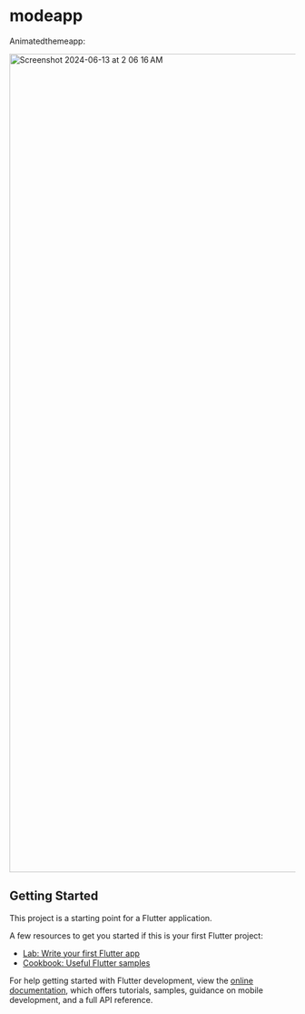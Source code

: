 # modeapp

Animatedthemeapp:

<img width="1440" alt="Screenshot 2024-06-13 at 2 06 16 AM" src="https://github.com/Arham9125/animatedthemeapp/assets/90573710/6ac5e65d-c7b9-4d84-886a-d6ad8e5b287f">


## Getting Started

This project is a starting point for a Flutter application.

A few resources to get you started if this is your first Flutter project:

- [Lab: Write your first Flutter app](https://docs.flutter.dev/get-started/codelab)
- [Cookbook: Useful Flutter samples](https://docs.flutter.dev/cookbook)

For help getting started with Flutter development, view the
[online documentation](https://docs.flutter.dev/), which offers tutorials,
samples, guidance on mobile development, and a full API reference.
